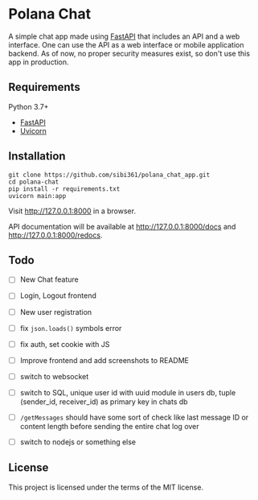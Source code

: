 # Polana Chat

A simple chat app made using [FastAPI](https://github.com/tiangolo/fastapi) that includes an API and a web interface. One can use the API as a web interface or mobile application backend. As of now, no proper security measures exist, so don't use this app in production.

## Requirements

Python 3.7+

- [FastAPI](https://github.com/tiangolo/fastapi/)
- [Uvicorn](https://www.uvicorn.org/)

## Installation

```
git clone https://github.com/sibi361/polana_chat_app.git
cd polana-chat
pip install -r requirements.txt
uvicorn main:app
```

Visit http://127.0.0.1:8000 in a browser.

API documentation will be available at http://127.0.0.1:8000/docs and http://127.0.0.1:8000/redocs.

## Todo

- [ ] New Chat feature

- [ ] Login, Logout frontend

- [ ] New user registration

- [ ] fix `json.loads()` symbols error

- [ ] fix auth, set cookie with JS

- [ ] Improve frontend and add screenshots to README

- [ ] switch to websocket

- [ ] switch to SQL, unique user id with uuid module in users db, tuple (sender_id, receiver_id) as primary key in chats db

- [ ] `/getMessages` should have some sort of check like last message ID or content length before sending the entire chat log over

- [ ] switch to nodejs or something else

## License

This project is licensed under the terms of the MIT license.
